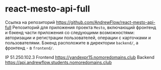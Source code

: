 # react-mesto-api-full
Ссылка на репозиторий https://github.com/AndrewFlow/react-mesto-api-full
Репозиторий для приложения проекта `Mesto`, включающий фронтенд и бэкенд части приложения со следующими возможностями: авторизации и регистрации пользователей, операции с карточками и пользователями. Бэкенд расположите в директории `backend/`, а фронтенд - в `frontend/`. 
  
IP  51.250.102.3
Frontend  https://yandexpr15.nomoredomains.club
Backend  https://api.andrewflow.students.nomoredomains.club
